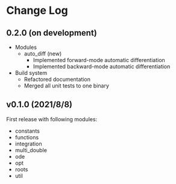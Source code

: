 # Change Log

## 0.2.0 (on development)

- Modules
  - auto_diff (new)
    - Implemented forward-mode automatic differentiation
    - Implemented backward-mode automatic differentiation
- Build system
  - Refactored documentation
  - Merged all unit tests to one binary

## v0.1.0 (2021/8/8)

First release with following modules:

- constants
- functions
- integration
- multi_double
- ode
- opt
- roots
- util

